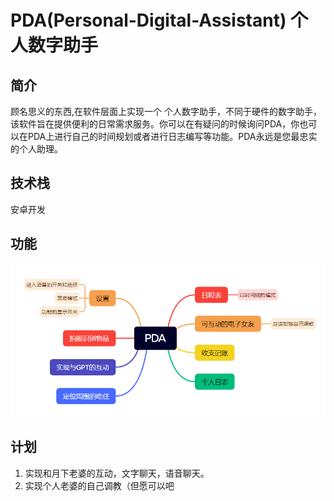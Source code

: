 # PDA(Personal-Digital-Assistant) 个人数字助手

## 简介

顾名思义的东西,在软件层面上实现一个 个人数字助手，不同于硬件的数字助手，该软件旨在提供便利的日常需求服务。你可以在有疑问的时候询问PDA，你也可以在PDA上进行自己的时间规划或者进行日志编写等功能。PDA永远是您最忠实的个人助理。

## 技术栈

安卓开发

## 功能

![sysFunction](sysFunction.png)

## 计划

1. 实现和月下老婆的互动，文字聊天，语音聊天。
2. 实现个人老婆的自己调教（但愿可以吧


